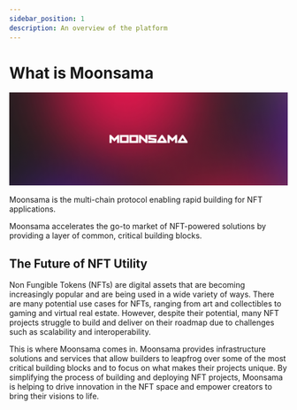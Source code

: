 ```yaml
---
sidebar_position: 1
description: An overview of the platform
---
```

# What is Moonsama

![moonsama](img/moonsama-cover.png)

<!-- 
    NFTs are a subset of what we offer, maybe we specify "token" infrastructure and utility instead?
-->

Moonsama is the multi-chain protocol enabling rapid building for NFT applications.

Moonsama accelerates the go-to market of NFT-powered solutions by providing a layer of common, critical 
building blocks.

## The Future of NFT Utility

Non Fungible Tokens (NFTs) are digital assets that are becoming increasingly popular and are being used in a wide 
variety of ways. There are many potential use cases for NFTs, ranging from art and collectibles to gaming and virtual 
real estate. However, despite their potential, many NFT projects struggle to build and deliver on their roadmap due to 
challenges such as scalability and interoperability.

This is where Moonsama comes in. Moonsama provides infrastructure solutions and services that allow builders to leapfrog
over some of the most critical building blocks and to focus on what makes their projects unique. By simplifying the
process of building and deploying NFT projects, Moonsama is helping to drive innovation in the NFT space and empower
creators to bring their visions to life.
